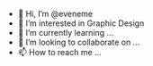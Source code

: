 - 👋 Hi, I’m @eveneme
- 👀 I’m interested in Graphic Design
- 🌱 I’m currently learning ...
- 💞️ I’m looking to collaborate on ...
- 📫 How to reach me ...

<!---
eveneme/eveneme is a ✨ special ✨ repository because its `README.md` (this file) appears on your GitHub profile.
You can click the Preview link to take a look at your changes.
--->

